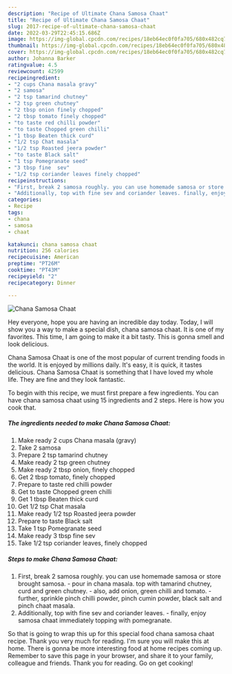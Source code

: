 ```yaml
---
description: "Recipe of Ultimate Chana Samosa Chaat"
title: "Recipe of Ultimate Chana Samosa Chaat"
slug: 2017-recipe-of-ultimate-chana-samosa-chaat
date: 2022-03-29T22:45:15.686Z
image: https://img-global.cpcdn.com/recipes/18eb64ec0f0fa705/680x482cq70/chana-samosa-chaat-recipe-main-photo.jpg
thumbnail: https://img-global.cpcdn.com/recipes/18eb64ec0f0fa705/680x482cq70/chana-samosa-chaat-recipe-main-photo.jpg
cover: https://img-global.cpcdn.com/recipes/18eb64ec0f0fa705/680x482cq70/chana-samosa-chaat-recipe-main-photo.jpg
author: Johanna Barker
ratingvalue: 4.5
reviewcount: 42599
recipeingredient:
- "2 cups Chana masala gravy"
- "2 samosa"
- "2 tsp tamarind chutney"
- "2 tsp green chutney"
- "2 tbsp onion finely chopped"
- "2 tbsp tomato finely chopped"
- "to taste red chilli powder"
- "to taste Chopped green chilli"
- "1 tbsp Beaten thick curd"
- "1/2 tsp Chat masala"
- "1/2 tsp Roasted jeera powder"
- "to taste Black salt"
- "1 tsp Pomegranate seed"
- "3 tbsp fine  sev"
- "1/2 tsp coriander leaves finely chopped"
recipeinstructions:
- "First, break 2 samosa roughly. you can use homemade samosa or store brought samosa. pour in chana masala. top with tamarind chutney, curd and green chutney. also, add onion, green chilli and tomato. further, sprinkle pinch chilli powder, pinch cumin powder, black salt and pinch chaat masala."
- "Additionally, top with fine sev and coriander leaves. finally, enjoy samosa chaat immediately topping with pomegranate."
categories:
- Recipe
tags:
- chana
- samosa
- chaat

katakunci: chana samosa chaat 
nutrition: 256 calories
recipecuisine: American
preptime: "PT26M"
cooktime: "PT43M"
recipeyield: "2"
recipecategory: Dinner

---
```



![Chana Samosa Chaat](https://img-global.cpcdn.com/recipes/18eb64ec0f0fa705/680x482cq70/chana-samosa-chaat-recipe-main-photo.jpg)

Hey everyone, hope you are having an incredible day today. Today, I will show you a way to make a special dish, chana samosa chaat. It is one of my favorites. This time, I am going to make it a bit tasty. This is gonna smell and look delicious.



Chana Samosa Chaat is one of the most popular of current trending foods in the world. It is enjoyed by millions daily. It's easy, it is quick, it tastes delicious. Chana Samosa Chaat is something that I have loved my whole life. They are fine and they look fantastic.


To begin with this recipe, we must first prepare a few ingredients. You can have chana samosa chaat using 15 ingredients and 2 steps. Here is how you cook that.

<!--inarticleads1-->

##### The ingredients needed to make Chana Samosa Chaat:

1. Make ready 2 cups Chana masala (gravy)
1. Take 2 samosa
1. Prepare 2 tsp tamarind chutney
1. Make ready 2 tsp green chutney
1. Make ready 2 tbsp onion, finely chopped
1. Get 2 tbsp tomato, finely chopped
1. Prepare to taste red chilli powder
1. Get to taste Chopped green chilli
1. Get 1 tbsp Beaten thick curd
1. Get 1/2 tsp Chat masala
1. Make ready 1/2 tsp Roasted jeera powder
1. Prepare to taste Black salt
1. Take 1 tsp Pomegranate seed
1. Make ready 3 tbsp fine  sev
1. Take 1/2 tsp coriander leaves, finely chopped




<!--inarticleads2-->

##### Steps to make Chana Samosa Chaat:

1. First, break 2 samosa roughly. you can use homemade samosa or store brought samosa. - pour in chana masala. top with tamarind chutney, curd and green chutney. - also, add onion, green chilli and tomato. - further, sprinkle pinch chilli powder, pinch cumin powder, black salt and pinch chaat masala.
1. Additionally, top with fine sev and coriander leaves. - finally, enjoy samosa chaat immediately topping with pomegranate.




So that is going to wrap this up for this special food chana samosa chaat recipe. Thank you very much for reading. I'm sure you will make this at home. There is gonna be more interesting food at home recipes coming up. Remember to save this page in your browser, and share it to your family, colleague and friends. Thank you for reading. Go on get cooking!
